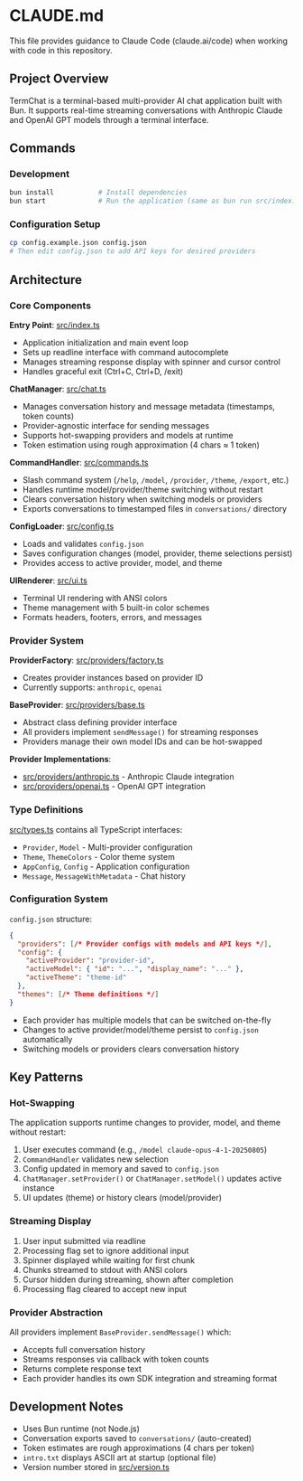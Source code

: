 # CLAUDE.md

This file provides guidance to Claude Code (claude.ai/code) when working with code in this repository.

## Project Overview

TermChat is a terminal-based multi-provider AI chat application built with Bun. It supports real-time streaming conversations with Anthropic Claude and OpenAI GPT models through a terminal interface.

## Commands

### Development
```bash
bun install           # Install dependencies
bun start             # Run the application (same as bun run src/index.ts)
```

### Configuration Setup
```bash
cp config.example.json config.json
# Then edit config.json to add API keys for desired providers
```

## Architecture

### Core Components

**Entry Point**: [src/index.ts](src/index.ts)
- Application initialization and main event loop
- Sets up readline interface with command autocomplete
- Manages streaming response display with spinner and cursor control
- Handles graceful exit (Ctrl+C, Ctrl+D, /exit)

**ChatManager**: [src/chat.ts](src/chat.ts)
- Manages conversation history and message metadata (timestamps, token counts)
- Provider-agnostic interface for sending messages
- Supports hot-swapping providers and models at runtime
- Token estimation using rough approximation (4 chars ≈ 1 token)

**CommandHandler**: [src/commands.ts](src/commands.ts)
- Slash command system (`/help`, `/model`, `/provider`, `/theme`, `/export`, etc.)
- Handles runtime model/provider/theme switching without restart
- Clears conversation history when switching models or providers
- Exports conversations to timestamped files in `conversations/` directory

**ConfigLoader**: [src/config.ts](src/config.ts)
- Loads and validates `config.json`
- Saves configuration changes (model, provider, theme selections persist)
- Provides access to active provider, model, and theme

**UIRenderer**: [src/ui.ts](src/ui.ts)
- Terminal UI rendering with ANSI colors
- Theme management with 5 built-in color schemes
- Formats headers, footers, errors, and messages

### Provider System

**ProviderFactory**: [src/providers/factory.ts](src/providers/factory.ts)
- Creates provider instances based on provider ID
- Currently supports: `anthropic`, `openai`

**BaseProvider**: [src/providers/base.ts](src/providers/base.ts)
- Abstract class defining provider interface
- All providers implement `sendMessage()` for streaming responses
- Providers manage their own model IDs and can be hot-swapped

**Provider Implementations**:
- [src/providers/anthropic.ts](src/providers/anthropic.ts) - Anthropic Claude integration
- [src/providers/openai.ts](src/providers/openai.ts) - OpenAI GPT integration

### Type Definitions

[src/types.ts](src/types.ts) contains all TypeScript interfaces:
- `Provider`, `Model` - Multi-provider configuration
- `Theme`, `ThemeColors` - Color theme system
- `AppConfig`, `Config` - Application configuration
- `Message`, `MessageWithMetadata` - Chat history

### Configuration System

`config.json` structure:
```json
{
  "providers": [/* Provider configs with models and API keys */],
  "config": {
    "activeProvider": "provider-id",
    "activeModel": { "id": "...", "display_name": "..." },
    "activeTheme": "theme-id"
  },
  "themes": [/* Theme definitions */]
}
```

- Each provider has multiple models that can be switched on-the-fly
- Changes to active provider/model/theme persist to `config.json` automatically
- Switching models or providers clears conversation history

## Key Patterns

### Hot-Swapping
The application supports runtime changes to provider, model, and theme without restart:
1. User executes command (e.g., `/model claude-opus-4-1-20250805`)
2. `CommandHandler` validates new selection
3. Config updated in memory and saved to `config.json`
4. `ChatManager.setProvider()` or `ChatManager.setModel()` updates active instance
5. UI updates (theme) or history clears (model/provider)

### Streaming Display
1. User input submitted via readline
2. Processing flag set to ignore additional input
3. Spinner displayed while waiting for first chunk
4. Chunks streamed to stdout with ANSI colors
5. Cursor hidden during streaming, shown after completion
6. Processing flag cleared to accept new input

### Provider Abstraction
All providers implement `BaseProvider.sendMessage()` which:
- Accepts full conversation history
- Streams responses via callback with token counts
- Returns complete response text
- Each provider handles its own SDK integration and streaming format

## Development Notes

- Uses Bun runtime (not Node.js)
- Conversation exports saved to `conversations/` (auto-created)
- Token estimates are rough approximations (4 chars per token)
- `intro.txt` displays ASCII art at startup (optional file)
- Version number stored in [src/version.ts](src/version.ts)